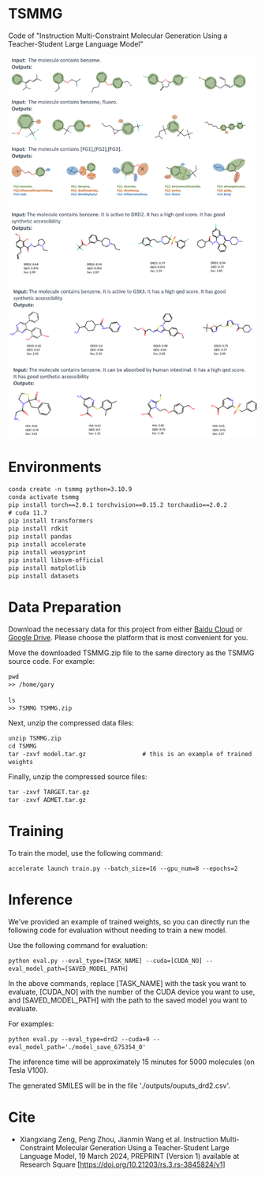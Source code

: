 # TSMMG
Code of "Instruction Multi-Constraint Molecular Generation Using a Teacher-Student Large Language Model"

![examples](./figs/examples.png)

# Environments
```shell
conda create -n tsmmg python=3.10.9
conda activate tsmmg
pip install torch==2.0.1 torchvision==0.15.2 torchaudio==2.0.2              # cuda 11.7
pip install transformers
pip install rdkit
pip install pandas
pip install accelerate
pip install weasyprint
pip install libsvm-official
pip install matplotlib
pip install datasets
```

# Data Preparation

Download the necessary data for this project from either [Baidu Cloud](https://pan.baidu.com/s/10bgr9-KLR0x38BBeuvMykQ?pwd=3ezz) or [Google Drive](https://drive.google.com/file/d/1xfDh5kBjZZTY5uPc4kBq6u8Rp7ufrTO4/view?usp=drive_link). Please choose the platform that is most convenient for you.

Move the downloaded TSMMG.zip file to the same directory as the TSMMG source code. For example:
```shell
pwd
>> /home/gary

ls
>> TSMMG TSMMG.zip
```

Next, unzip the compressed data files:
```shell
unzip TSMMG.zip
cd TSMMG
tar -zxvf model.tar.gz                # this is an example of trained weights
```

Finally, unzip the compressed source files:
```shell
tar -zxvf TARGET.tar.gz
tar -zxvf ADMET.tar.gz
```

# Training
To train the model, use the following command:
```shell
accelerate launch train.py --batch_size=16 --gpu_num=8 --epochs=2
```

# Inference
We've provided an example of trained weights, so you can directly run the following code for evaluation without needing to train a new model.

Use the following command for evaluation:
```shell
python eval.py --eval_type=[TASK_NAME] --cuda=[CUDA_NO] --eval_model_path=[SAVED_MODEL_PATH]
```

In the above commands, replace [TASK_NAME] with the task you want to evaluate, [CUDA_NO] with the number of the CUDA device you want to use, and [SAVED_MODEL_PATH] with the path to the saved model you want to evaluate.

For examples:
```shell
python eval.py --eval_type=drd2 --cuda=0 --eval_model_path='./model_save_675354_0'
```

The inference time will be approximately 15 minutes for 5000 molecules (on Tesla V100).

The generated SMILES will be in the file './outputs/ouputs_drd2.csv'.

# Cite

*  Xiangxiang Zeng, Peng Zhou, Jianmin Wang et al. Instruction Multi-Constraint Molecular Generation Using a Teacher-Student Large Language Model, 19 March 2024, PREPRINT (Version 1) available at Research Square [https://doi.org/10.21203/rs.3.rs-3845824/v1]


